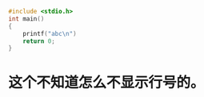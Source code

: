 ```c {.line-numbers}
#include <stdio.h> 
int main()
{
    printf("abc\n")
    return 0;
}
```
# 这个不知道怎么不显示行号的。
